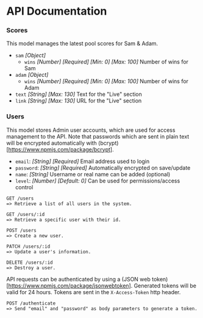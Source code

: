 # API Documentation

### Scores

This model manages the latest pool scores for Sam & Adam.

- `sam` *[Object]*
  - `wins` *[Number] [Required] [Min: 0] [Max: 100]* Number of wins for Sam
- `adam` *[Object]*
  - `wins` *[Number] [Required] [Min: 0] [Max: 100]* Number of wins for Adam
- `text` *[String] [Max: 130]* Text for the "Live" section
- `link` *[String] [Max: 130]* URL for the "Live" section

### Users

This model stores Admin user accounts, which are used for access management to
the API. Note that passwords which are sent in plain text will be encrypted
automatically with (bcrypt)[https://www.npmjs.com/package/bcrypt].

- `email`: *[String] [Required]* Email address used to login
- `password`: *[String] [Required]* Automatically encrypted on save/update
- `name`: *[String]* Username or real name can be added (optional)
- `level`: *[Number] [Default: 0]* Can be used for permissions/access control

```
GET /users
=> Retrieve a list of all users in the system.

GET /users/:id
=> Retrieve a specific user with their id.

POST /users
=> Create a new user.

PATCH /users/:id
=> Update a user's information.

DELETE /users/:id
=> Destroy a user.
```

API requests can be authenticated by using a
(JSON web token)[https://www.npmjs.com/package/jsonwebtoken]. Generated tokens will
be valid for 24 hours. Tokens are sent in the `X-Access-Token` http header.

```
POST /authenticate
=> Send "email" and "password" as body parameters to generate a token.
```

